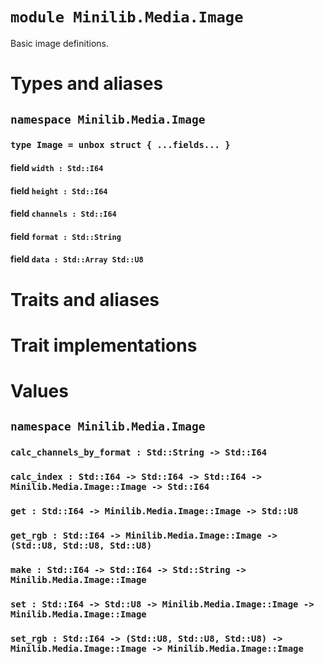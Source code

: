 # `module Minilib.Media.Image`

Basic image definitions.

# Types and aliases

## `namespace Minilib.Media.Image`

### `type Image = unbox struct { ...fields... }`

#### field `width : Std::I64`

#### field `height : Std::I64`

#### field `channels : Std::I64`

#### field `format : Std::String`

#### field `data : Std::Array Std::U8`

# Traits and aliases

# Trait implementations

# Values

## `namespace Minilib.Media.Image`

### `calc_channels_by_format : Std::String -> Std::I64`

### `calc_index : Std::I64 -> Std::I64 -> Std::I64 -> Minilib.Media.Image::Image -> Std::I64`

### `get : Std::I64 -> Minilib.Media.Image::Image -> Std::U8`

### `get_rgb : Std::I64 -> Minilib.Media.Image::Image -> (Std::U8, Std::U8, Std::U8)`

### `make : Std::I64 -> Std::I64 -> Std::String -> Minilib.Media.Image::Image`

### `set : Std::I64 -> Std::U8 -> Minilib.Media.Image::Image -> Minilib.Media.Image::Image`

### `set_rgb : Std::I64 -> (Std::U8, Std::U8, Std::U8) -> Minilib.Media.Image::Image -> Minilib.Media.Image::Image`